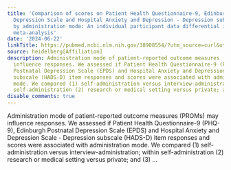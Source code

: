 ```yaml
---
title: 'Comparison of scores on Patient Health Questionnaire-9, Edinburgh Postnatal
  Depression Scale and Hospital Anxiety and Depression - Depression subscale scores
  by administration mode: An individual participant data differential item functioning
  meta-analysis'
date: '2024-06-22'
linkTitle: https://pubmed.ncbi.nlm.nih.gov/38908554/?utm_source=curl&utm_medium=rss&utm_campaign=pubmed-2&utm_content=1FakS-2QOkCT8HsMOQP1bCRQ4YzyumYOmxmF0moLsQ3dFB1E9V&fc=20220326224207&ff=20240623182734&v=2.18.0.post9+e462414
source: heidelberg[Affiliation]
description: Administration mode of patient-reported outcome measures (PROMs) may
  influence responses. We assessed if Patient Health Questionnaire-9 (PHQ-9), Edinburgh
  Postnatal Depression Scale (EPDS) and Hospital Anxiety and Depression Scale - Depression
  subscale (HADS-D) item responses and scores were associated with administration
  mode. We compared (1) self-administration versus interview-administration; within
  self-administration (2) research or medical setting versus private; and (3) ...
disable_comments: true
---
```

Administration mode of patient-reported outcome measures (PROMs) may influence responses. We assessed if Patient Health Questionnaire-9 (PHQ-9), Edinburgh Postnatal Depression Scale (EPDS) and Hospital Anxiety and Depression Scale - Depression subscale (HADS-D) item responses and scores were associated with administration mode. We compared (1) self-administration versus interview-administration; within self-administration (2) research or medical setting versus private; and (3) ...
